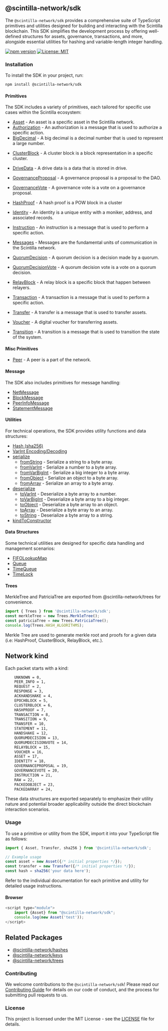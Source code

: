 ## @scintilla-network/sdk

The `@scintilla-network/sdk` provides a comprehensive suite of TypeScript primitives and utilities designed for building and interacting with the Scintilla blockchain. This SDK simplifies the development process by offering well-defined structures for assets, governance, transactions, and more, alongside essential utilities for hashing and variable-length integer handling.

[![npm version](https://badge.fury.io/js/@scintilla-network%2Fsdk.svg)](https://www.npmjs.com/package/@scintilla-network/sdk)
[![License: MIT](https://img.shields.io/badge/License-MIT-yellow.svg)](https://opensource.org/licenses/MIT)


### Installation

To install the SDK in your project, run:

```bash
npm install @scintilla-network/sdk
```

#### Primitives

The SDK includes a variety of primitives, each tailored for specific use cases within the Scintilla ecosystem:

- [Asset](./src/primitives/Asset/Asset.md) - An asset is a specific asset in the Scintilla network.
- [Authorization](./src/primitives/Authorization/Authorization.md) - An authorization is a message that is used to authorize a specific action.
- [BigDecimal](./src/primitives/BigDecimal/BigDecimal.md) - A big decimal is a decimal number that is used to represent a large number.

<!-- - [DAO](./src/primitives/dao/DAO.md) - A DAO is a decentralized autonomous organization. -->
- [ClusterBlock](./src/primitives/ClusterBlock/ClusterBlock.md) - A cluster block is a block representation in a specific cluster.
- [DriveData](./src/primitives/DriveData/DriveData.md) - A drive data is a data that is stored in drive.

- [GovernanceProposal](./src/primitives/GovernanceProposal/GovernanceProposal.md) - A governance proposal is a proposal to the DAO.
- [GovernanceVote](./src/primitives/GovernanceVote/GovernanceVote.md) - A governance vote is a vote on a governance proposal.

- [HashProof](./src/primitives/HashProof/HashProof.md) - A hash proof is a POW block in a cluster
- [Identity](./src/primitives/Identity/Identity.md) - An identity is a unique entity with a moniker, address, and associated records.
- [Instruction](./src/primitives/Instruction/Instruction.md) - An instruction is a message that is used to perform a specific action.

- [Messages](./src/primitives/messages/Messages.md) - Messages are the fundamental units of communication in the Scintilla network.

- [QuorumDecision](./src/primitives/QuorumDecision/QuorumDecision.md) - A quorum decision is a decision made by a quorum.
- [QuorumDecisionVote](./src/primitives/QuorumDecisionVote/QuorumDecisionVote.md) - A quorum decision vote is a vote on a quorum decision.

- [RelayBlock](./src/primitives/RelayBlock/RelayBlock.md) - A relay block is a specific block that happen between relayers.
- [Transaction](./src/primitives/Transaction/Transaction.md) - A transaction is a message that is used to perform a specific action.
- [Transfer](./src/primitives/Transfer/Transfer.md) - A transfer is a message that is used to transfer assets.
- [Voucher](./src/primitives/Voucher/Voucher.md) - A digital voucher for transferring assets.
- [Transition](./src/primitives/Transition/Transition.md) - A transition is a message that is used to transition the state of the system.

#### Misc Primitives

- [Peer](./src/primitives/Peer/Peer.md) - A peer is a part of the network.

#### Message 
The SDK also includes primitives for message handling:

- [NetMessage](src/primitives/messages/NetMessage/NetMessage.md)
- [BlockMessage](./src/primitives/messages/BlockMessage.md)
- [PeerInfoMessage](./src/primitives/messages/PeerInfoMessage.md)
- [StatementMessage](./src/primitives/messages/StatementMessage.md)

#### Utilities
For technical operations, the SDK provides utility functions and data structures:
- [Hash (sha256)](./src/utilities/hash/README.md)
- [VarInt Encoding/Decoding](./src/utilities/varInt/README.md)
- [serialize](./src/utils/serialize/index.md)
    - [fromString](./src/utils/serialize/fromString.md) - Serialize a string to a byte array.
    - [fromVarInt](./src/utils/serialize/fromVarInt.md) - Serialize a number to a byte array.
    - [fromVarBigInt](./src/utils/serialize/fromVarBigInt.md) - Serialize a big integer to a byte array.
    - [fromObject](./src/utils/serialize/fromObject.md) - Serialize an object to a byte array.
    - [fromArray](./src/utils/serialize/fromArray.md) - Serialize an array to a byte array.
- [deserialize](./src/utils/deserialize/index.md)
    - [toVarInt](./src/utils/deserialize/toVarInt.md) - Deserialize a byte array to a number.
    - [toVarBigInt](./src/utils/deserialize/toVarBigInt.md) - Deserialize a byte array to a big integer.    
    - [toObject](./src/utils/deserialize/toObject.md) - Deserialize a byte array to an object.
    - [toArray](./src/utils/deserialize/toArray.md) - Deserialize a byte array to an array.
    - [toString](./src/utils/deserialize/toString.md) - Deserialize a byte array to a string.
- [kindToConstructor](./src/utils/kindToConstructor.md)

#### Data Structures
Some technical utilities are designed for specific data handling and management scenarios:
- [FIFOLookupMap](./src/utilities/fifoLookupMap/README.md)
- [Queue](./src/utilities/queue/README.md)
- [TimeQueue](./src/utilities/timeQueue/README.md)
- [TimeLock](./src/utilities/timeLock/README.md)

#### Trees

MerkleTree and PatriciaTree are exported from @scintilla-network/trees for convenience.

```js
import { Trees } from '@scintilla-network/sdk';
const merkleTree = new Trees.MerkleTree();
const patriciaTree = new Trees.PatriciaTree();
console.log(Trees.HASH_ALGORITHMS);
```

Merkle Tree are used to generate merkle root and proofs for a given data (i.e: HashProof, ClusterBlock, RelayBlock, etc.).  

## Network kind

Each packet starts with a kind:

```bash
    UNKNOWN = 0,
    PEER_INFO = 1,
    REQUEST = 2,
    RESPONSE = 3,
    ACKHANDSHAKE = 4,
    EPOCHBLOCK = 5,
    CLUSTERBLOCK = 6,
    HASHPROOF = 7,
    TRANSACTION = 8,
    TRANSITION = 9,
    TRANSFER = 10,
    STATEMENT = 11,
    HANDSHAKE = 12,
    QUORUMDECISION = 13,
    QUORUMDECISIONVOTE = 14,
    RELAYBLOCK = 15,
    VOUCHER = 16,
    ASSET = 17,
    IDENTITY = 18,
    GOVERNANCEPROPOSAL = 19,
    GOVERNANCEVOTE = 20,
    INSTRUCTION = 21,
    RAW = 22,
    PACKEDOBJECT = 23,
    PACKEDARRAY = 24,
```

These data structures are exported separately to emphasize their utility nature and potential broader applicability outside the direct blockchain interaction scenarios.

### Usage

To use a primitive or utility from the SDK, import it into your TypeScript file as follows:

```typescript
import { Asset, Transfer, sha256 } from '@scintilla-network/sdk';

// Example usage
const asset = new Asset({/* initial properties */});
const transfer = new Transfer({/* initial properties */});
const hash = sha256('your data here');
```

Refer to the individual documentation for each primitive and utility for detailed usage instructions.


#### Browser 

```js
<script type="module">
    import {Asset} from "@scintilla-network/sdk";
    console.log(new Asset('test'));
</script>
```

## Related Packages

- [@scintilla-network/hashes](https://www.npmjs.com/package/@scintilla-network/hashes)
- [@scintilla-network/keys](https://www.npmjs.com/package/@scintilla-network/keys)
- [@scintilla-network/trees](https://www.npmjs.com/package/@scintilla-network/trees)


### Contributing

We welcome contributions to the `@scintilla-network/sdk`! Please read our [Contributing Guide](./CONTRIBUTING.md) for details on our code of conduct, and the process for submitting pull requests to us.

### License

This project is licensed under the MIT License - see the [LICENSE](./LICENSE) file for details.
